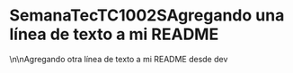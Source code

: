 # SemanaTecTC1002SAgregando una línea de texto a mi README
\n\nAgregando otra línea de texto a mi README desde dev
